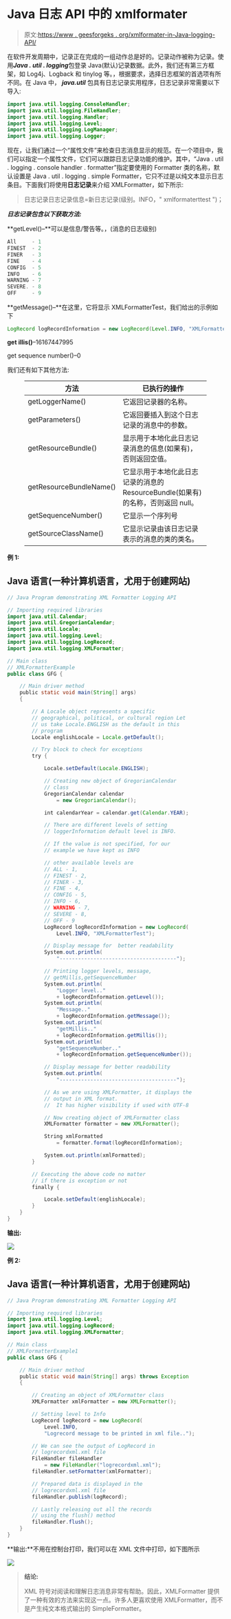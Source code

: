 # Java 日志 API 中的 xmlformater

> 原文:[https://www . geesforgeks . org/xmlformater-in-Java-logging-API/](https://www.geeksforgeeks.org/xmlformatter-in-java-logging-api/)

在软件开发周期中，记录正在完成的一组动作总是好的。记录动作被称为记录。使用***Java . util . logging***包登录 Java(默认)记录数据。此外，我们还有第三方框架，如 Log4j、Logback 和 tinylog 等。，根据要求，选择日志框架的首选项有所不同。在 Java 中， ***java.util*** 包具有日志记录实用程序，日志记录非常需要以下导入:

```java
import java.util.logging.ConsoleHandler;
import java.util.logging.FileHandler;
import java.util.logging.Handler;
import java.util.logging.Level;
import java.util.logging.LogManager;
import java.util.logging.Logger;
```

现在，让我们通过一个“属性文件”来检查日志消息显示的规范。在一个项目中，我们可以指定一个属性文件，它们可以跟踪日志记录功能的维护。其中，“Java . util . logging . console handler . formatter”指定要使用的 Formatter 类的名称，默认设置是 Java . util . logging . simple Formatter，它只不过是以纯文本显示日志条目。下面我们将使用**日志记录**来介绍 XMLFormatter，如下所示:

> 日志记录日志记录信息=新日志记录(级别。INFO，" xmlformaterttest ")；

***日志记录包含以下获取方法:***

**getLevel()–**可以是信息/警告等。，(消息的日志级别)

```java
All     - 1
FINEST  - 2
FINER   - 3
FINE    - 4
CONFIG  - 5
INFO    - 6
WARNING - 7
SEVERE. - 8
OFF     - 9
```

**getMessage()–**在这里，它将显示 XMLFormatterTest，我们给出的示例如下

```java
LogRecord logRecordInformation = new LogRecord(Level.INFO, "XMLFormatterTest");
```

**get illis()**–16167447995

get sequence number()–0

我们还有如下其他方法:

<figure class="table">

| 方法 | 已执行的操作 |
| --- | --- |
| getLoggerName() | 它返回记录器的名称。 |
| getParameters() | 它返回要插入到这个日志记录的消息中的参数。 |
| getResourceBundle() | 显示用于本地化此日志记录消息的信息(如果有)，否则返回空值。 |
| getResourceBundleName() | 它显示用于本地化此日志记录的消息的 ResourceBundle(如果有)的名称，否则返回 null。 |
| getSequenceNumber() | 它显示一个序列号 |
| getSourceClassName() | 它显示记录由该日志记录表示的消息的类的类名。 |

</figure>

**例 1:**

## Java 语言(一种计算机语言，尤用于创建网站)

```java
// Java Program demonstrating XML Formatter Logging API

// Importing required libraries
import java.util.Calendar;
import java.util.GregorianCalendar;
import java.util.Locale;
import java.util.logging.Level;
import java.util.logging.LogRecord;
import java.util.logging.XMLFormatter;

// Main class
// XMLFormatterExample
public class GFG {

    // Main driver method
    public static void main(String[] args)
    {

        // A Locale object represents a specific
        // geographical, political, or cultural region Let
        // us take Locale.ENGLISH as the default in this
        // program
        Locale englishLocale = Locale.getDefault();

        // Try block to check for exceptions
        try {

            Locale.setDefault(Locale.ENGLISH);

            // Creating new object of GregorianCalendar
            // class
            GregorianCalendar calendar
                = new GregorianCalendar();

            int calendarYear = calendar.get(Calendar.YEAR);

            // There are different levels of setting
            // loggerInformation default level is INFO.

            // If the value is not specified, for our
            // example we have kept as INFO

            // other available levels are
            // ALL - 1,
            // FINEST - 2,
            // FINER - 3,
            // FINE - 4,
            // CONFIG - 5,
            // INFO - 6,
            // WARNING - 7,
            // SEVERE - 8,
            // OFF - 9
            LogRecord logRecordInformation = new LogRecord(
                Level.INFO, "XMLFormatterTest");

            // Display message for  better readability
            System.out.println(
                "--------------------------------------");

            // Printing logger levels, message,
            // getMillis,getSequenceNumber
            System.out.println(
                "Logger level.."
                + logRecordInformation.getLevel());
            System.out.println(
                "Message.."
                + logRecordInformation.getMessage());
            System.out.println(
                "getMillis.."
                + logRecordInformation.getMillis());
            System.out.println(
                "getSequenceNumber.."
                + logRecordInformation.getSequenceNumber());

            // Display message for better readability
            System.out.println(
                "--------------------------------------");

            // As we are using XMLFormatter, it displays the
            // output in XML format.
            //  It has higher visibility if used with UTF-8

            // Now creating object of XMLFormatter class
            XMLFormatter formatter = new XMLFormatter();

            String xmlFormatted
                = formatter.format(logRecordInformation);

            System.out.println(xmlFormatted);
        }

        // Executing the above code no matter
        // if there is exception or not
        finally {

            Locale.setDefault(englishLocale);
        }
    }
}
```

**输出:**

![](img/3273b51101988cd647fcf17b56b8f711.png)

**例 2:**

## Java 语言(一种计算机语言，尤用于创建网站)

```java
// Java Program demonstrating XML Formatter Logging API

// Importing required libraries
import java.util.logging.Level;
import java.util.logging.LogRecord;
import java.util.logging.XMLFormatter;

// Main class
// XMLFormatterExample1
public class GFG {

    // Main driver method
    public static void main(String[] args) throws Exception
    {

        // Creating an object of XMLFormatter class
        XMLFormatter xmlFormatter = new XMLFormatter();

        // Setting level to Info
        LogRecord logRecord = new LogRecord(
            Level.INFO,
            "Logrecord message to be printed in xml file..");

        // We can see the output of LogRecord in
        // logrecordxml.xml file
        FileHandler fileHandler
            = new FileHandler("logrecordxml.xml");
        fileHandler.setFormatter(xmlFormatter);

        // Prepared data is displayed in the
        // logrecordxml.xml file
        fileHandler.publish(logRecord);

        // Lastly releasing out all the records
        // using the flush() method
        fileHandler.flush();
    }
}
```

**输出:**不用在控制台打印，我们可以在 XML 文件中打印，如下图所示

![](img/baa28133bffda5cca960b2b1de4ac754.png)

> **结论:**
> 
> XML 符号对阅读和理解日志消息非常有帮助。因此，XMLFormatter 提供了一种有效的方法来实现这一点。许多人更喜欢使用 XMLFormatter，而不是产生纯文本格式输出的 SimpleFormatter。